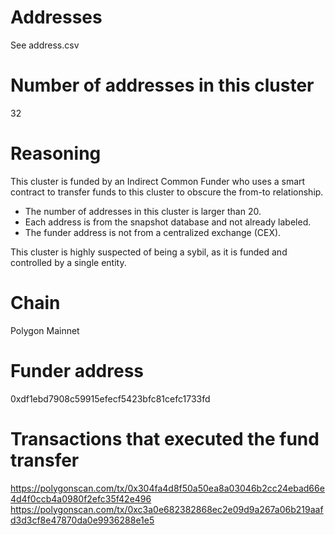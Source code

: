 # Addresses

See address.csv

# Number of addresses in this cluster

32

# Reasoning

This cluster is funded by an Indirect Common Funder who uses a smart contract to transfer funds to this cluster to obscure the from-to relationship.

- The number of addresses in this cluster is larger than 20.
- Each address is from the snapshot database and not already labeled.
- The funder address is not from a centralized exchange (CEX).

This cluster is highly suspected of being a sybil, as it is funded and controlled by a single entity.

# Chain

Polygon Mainnet

# Funder address

0xdf1ebd7908c59915efecf5423bfc81cefc1733fd

# Transactions that executed the fund transfer

https://polygonscan.com/tx/0x304fa4d8f50a50ea8a03046b2cc24ebad66e4d4f0ccb4a0980f2efc35f42e496
https://polygonscan.com/tx/0xc3a0e682382868ec2e09d9a267a06b219aafd3d3cf8e47870da0e9936288e1e5
